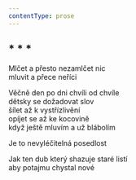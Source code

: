 ```yaml
---
contentType: prose
---
```


## \* \* \*

Mlčet a přesto nezamlčet nic  
mluvit a přece neříci

Věčně den po dni chvíli od chvíle  
dětsky se dožadovat slov  
šílet až k vystřízlivění  
opíjet se až ke kocovině  
když ještě mluvím a už blábolím

Je to nevyléčitelná posedlost

Jak ten dub který shazuje staré listí  
aby potajmu chystal nové
